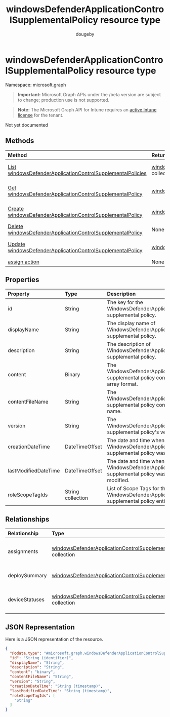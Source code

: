 ﻿---
title: "windowsDefenderApplicationControlSupplementalPolicy resource type"
description: "Not yet documented"
author: "dougeby"
localization_priority: Normal
ms.prod: "intune"
doc_type: resourcePageType
---

# windowsDefenderApplicationControlSupplementalPolicy resource type

Namespace: microsoft.graph

> **Important:** Microsoft Graph APIs under the /beta version are subject to change; production use is not supported.

> **Note:** The Microsoft Graph API for Intune requires an [active Intune license](https://go.microsoft.com/fwlink/?linkid=839381) for the tenant.

Not yet documented

## Methods

| Method                                                                                                                                           | Return Type                                                                                                                                         | Description                                                                                                                                                                                |
| :----------------------------------------------------------------------------------------------------------------------------------------------- | :-------------------------------------------------------------------------------------------------------------------------------------------------- | :----------------------------------------------------------------------------------------------------------------------------------------------------------------------------------------- |
| [List windowsDefenderApplicationControlSupplementalPolicies](../api/intune-unlock-windowsdefenderapplicationcontrolsupplementalpolicy-list.md)   | [windowsDefenderApplicationControlSupplementalPolicy](../resources/intune-unlock-windowsdefenderapplicationcontrolsupplementalpolicy.md) collection | List properties and relationships of the [windowsDefenderApplicationControlSupplementalPolicy](../resources/intune-unlock-windowsdefenderapplicationcontrolsupplementalpolicy.md) objects. |
| [Get windowsDefenderApplicationControlSupplementalPolicy](../api/intune-unlock-windowsdefenderapplicationcontrolsupplementalpolicy-get.md)       | [windowsDefenderApplicationControlSupplementalPolicy](../resources/intune-unlock-windowsdefenderapplicationcontrolsupplementalpolicy.md)            | Read properties and relationships of the [windowsDefenderApplicationControlSupplementalPolicy](../resources/intune-unlock-windowsdefenderapplicationcontrolsupplementalpolicy.md) object.  |
| [Create windowsDefenderApplicationControlSupplementalPolicy](../api/intune-unlock-windowsdefenderapplicationcontrolsupplementalpolicy-create.md) | [windowsDefenderApplicationControlSupplementalPolicy](../resources/intune-unlock-windowsdefenderapplicationcontrolsupplementalpolicy.md)            | Create a new [windowsDefenderApplicationControlSupplementalPolicy](../resources/intune-unlock-windowsdefenderapplicationcontrolsupplementalpolicy.md) object.                              |
| [Delete windowsDefenderApplicationControlSupplementalPolicy](../api/intune-unlock-windowsdefenderapplicationcontrolsupplementalpolicy-delete.md) | None                                                                                                                                                | Deletes a [windowsDefenderApplicationControlSupplementalPolicy](../resources/intune-unlock-windowsdefenderapplicationcontrolsupplementalpolicy.md).                                        |
| [Update windowsDefenderApplicationControlSupplementalPolicy](../api/intune-unlock-windowsdefenderapplicationcontrolsupplementalpolicy-update.md) | [windowsDefenderApplicationControlSupplementalPolicy](../resources/intune-unlock-windowsdefenderapplicationcontrolsupplementalpolicy.md)            | Update the properties of a [windowsDefenderApplicationControlSupplementalPolicy](../resources/intune-unlock-windowsdefenderapplicationcontrolsupplementalpolicy.md) object.                |
| [assign action](../api/intune-unlock-windowsdefenderapplicationcontrolsupplementalpolicy-assign.md)                                              | None                                                                                                                                                | Not yet documented                                                                                                                                                                         |

## Properties

| Property             | Type              | Description                                                                                         |
| :------------------- | :---------------- | :-------------------------------------------------------------------------------------------------- |
| id                   | String            | The key for the WindowsDefenderApplicationControl supplemental policy.                              |
| displayName          | String            | The display name of WindowsDefenderApplicationControl supplemental policy.                          |
| description          | String            | The description of WindowsDefenderApplicationControl supplemental policy.                           |
| content              | Binary            | The WindowsDefenderApplicationControl supplemental policy content in byte array format.             |
| contentFileName      | String            | The WindowsDefenderApplicationControl supplemental policy content's file name.                      |
| version              | String            | The WindowsDefenderApplicationControl supplemental policy's version.                                |
| creationDateTime     | DateTimeOffset    | The date and time when the WindowsDefenderApplicationControl supplemental policy was uploaded.      |
| lastModifiedDateTime | DateTimeOffset    | The date and time when the WindowsDefenderApplicationControl supplemental policy was last modified. |
| roleScopeTagIds      | String collection | List of Scope Tags for this WindowsDefenderApplicationControl supplemental policy entity.           |

## Relationships

| Relationship   | Type                                                                                                                                                                                | Description                                                                                          |
| :------------- | :---------------------------------------------------------------------------------------------------------------------------------------------------------------------------------- | :--------------------------------------------------------------------------------------------------- |
| assignments    | [windowsDefenderApplicationControlSupplementalPolicyAssignment](../resources/intune-unlock-windowsdefenderapplicationcontrolsupplementalpolicyassignment.md) collection             | The associated group assignments for this WindowsDefenderApplicationControl supplemental policy.     |
| deploySummary  | [windowsDefenderApplicationControlSupplementalPolicyDeploymentSummary](../resources/intune-unlock-windowsdefenderapplicationcontrolsupplementalpolicydeploymentsummary.md)          | WindowsDefenderApplicationControl supplemental policy deployment summary.                            |
| deviceStatuses | [windowsDefenderApplicationControlSupplementalPolicyDeploymentStatus](../resources/intune-unlock-windowsdefenderapplicationcontrolsupplementalpolicydeploymentstatus.md) collection | The list of device deployment states for this WindowsDefenderApplicationControl supplemental policy. |

## JSON Representation

Here is a JSON representation of the resource.

<!-- {
  "blockType": "resource",
  "keyProperty": "id",
  "@odata.type": "microsoft.graph.windowsDefenderApplicationControlSupplementalPolicy"
}
-->

```json
{
  "@odata.type": "#microsoft.graph.windowsDefenderApplicationControlSupplementalPolicy",
  "id": "String (identifier)",
  "displayName": "String",
  "description": "String",
  "content": "binary",
  "contentFileName": "String",
  "version": "String",
  "creationDateTime": "String (timestamp)",
  "lastModifiedDateTime": "String (timestamp)",
  "roleScopeTagIds": [
    "String"
  ]
}
```
